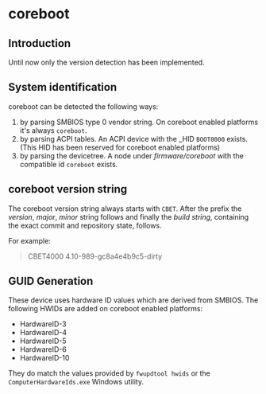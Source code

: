 coreboot
========

Introduction
------------

Until now only the version detection has been implemented.

System identification
---------------------

coreboot can be detected the following ways:
1. by parsing SMBIOS type 0 vendor string. On coreboot enabled platforms
   it's always `coreboot`.
2. by parsing ACPI tables. An ACPI device with the _HID `BOOT0000` exists.
   (This HID has been reserved for coreboot enabled platforms)
3. by parsing the devicetree. A node under *firmware/coreboot* with the
   compatible id `coreboot` exists.

coreboot version string
-----------------------

The coreboot version string always starts with `CBET`.
After the prefix the *version*, *major*, *minor* string follows and finally
the *build string*, containing the exact commit and repository state, follows.

For example:
> CBET4000 4.10-989-gc8a4e4b9c5-dirty

GUID Generation
---------------

These device uses hardware ID values which are derived from SMBIOS.
The following HWIDs are added on coreboot enabled platforms:

* HardwareID-3
* HardwareID-4
* HardwareID-5
* HardwareID-6
* HardwareID-10

They do match the values provided by `fwupdtool hwids` or
the `ComputerHardwareIds.exe` Windows utility.
